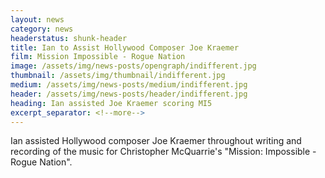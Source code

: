 ```yaml
---
layout: news
category: news
headerstatus: shunk-header
title: Ian to Assist Hollywood Composer Joe Kraemer
film: Mission Impossible - Rogue Nation
image: /assets/img/news-posts/opengraph/indifferent.jpg
thumbnail: /assets/img/thumbnail/indifferent.jpg
medium: /assets/img/news-posts/medium/indifferent.jpg
header: /assets/img/news-posts/header/indifferent.jpg
heading: Ian assisted Joe Kraemer scoring MI5
excerpt_separator: <!--more-->
---
```


Ian assisted Hollywood composer Joe Kraemer throughout writing and recording of the music for Christopher McQuarrie's "Mission: Impossible - Rogue Nation".<!--more-->
